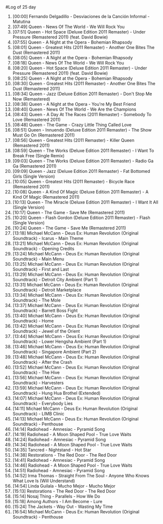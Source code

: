 #Log of 25 day

1. [00:00] Fernando Delgadillo - Desviaciones de la Canción Informal - Matutina
1. [07:49] Queen - News Of The World - We Will Rock You
1. [07:51] Queen - Hot Space (Deluxe Edition 2011 Remaster) - Under Pressure (Remastered 2011) (feat. David Bowie)
1. [07:55] Queen - A Night at the Opera - Bohemian Rhapsody
1. [08:01] Queen - Greatest Hits (2011 Remaster) - Another One Bites The Dust (Remastered 2011)
1. [08:05] Queen - A Night at the Opera - Bohemian Rhapsody
1. [08:18] Queen - News Of The World - We Will Rock You
1. [08:20] Queen - Hot Space (Deluxe Edition 2011 Remaster) - Under Pressure (Remastered 2011) (feat. David Bowie)
1. [08:25] Queen - A Night at the Opera - Bohemian Rhapsody
1. [08:30] Queen - Greatest Hits (2011 Remaster) - Another One Bites The Dust (Remastered 2011)
1. [08:34] Queen - Jazz (Deluxe Edition 2011 Remaster) - Don't Stop Me Now (Remastered)
1. [08:38] Queen - A Night at the Opera - You're My Best Friend
1. [08:40] Queen - News Of The World - We Are the Champions
1. [08:43] Queen - A Day At The Races (2011 Remaster) - Somebody To Love (Remastered 2011)
1. [08:48] Queen - The Game - Crazy Little Thing Called Love
1. [08:51] Queen - Innuendo (Deluxe Edition 2011 Remaster) - The Show Must Go On (Remastered 2011)
1. [08:56] Queen - Greatest Hits (2011 Remaster) - Killer Queen (Remastered 2011)
1. [08:59] Queen - The Works (Deluxe Edition 2011 Remaster) - I Want To Break Free (Single Remix)
1. [09:03] Queen - The Works (Deluxe Edition 2011 Remaster) - Radio Ga Ga (Remastered 2011)
1. [09:09] Queen - Jazz (Deluxe Edition 2011 Remaster) - Fat Bottomed Girls (Single Version)
1. [10:05] Queen - Greatest Hits (2011 Remaster) - Bicycle Race (Remastered 2011)
1. [10:08] Queen - A Kind Of Magic (Deluxe Edition 2011 Remaster) - A Kind Of Magic (Remastered 2011)
1. [10:13] Queen - The Miracle (Deluxe Edition 2011 Remaster) - I Want It All (Single Version)
1. [10:17] Queen - The Game - Save Me (Remastered 2011)
1. [10:20] Queen - Flash Gordon (Deluxe Edition 2011 Remaster) - Flash (Single Version)
1. [10:24] Queen - The Game - Save Me (Remastered 2011)
1. [13:18] Michael McCann - Deus Ex: Human Revolution (Original Soundtrack) - Icarus - Main Theme
1. [13:21] Michael McCann - Deus Ex: Human Revolution (Original Soundtrack) - Opening Credits
1. [13:24] Michael McCann - Deus Ex: Human Revolution (Original Soundtrack) - Main Menu
1. [13:25] Michael McCann - Deus Ex: Human Revolution (Original Soundtrack) - First and Last
1. [13:29] Michael McCann - Deus Ex: Human Revolution (Original Soundtrack) - Detroit City Ambient (Part 1)
1. [13:31] Michael McCann - Deus Ex: Human Revolution (Original Soundtrack) - Detroit Marketplace
1. [13:34] Michael McCann - Deus Ex: Human Revolution (Original Soundtrack) - The Mole
1. [13:37] Michael McCann - Deus Ex: Human Revolution (Original Soundtrack) - Barrett Boss Fight
1. [13:40] Michael McCann - Deus Ex: Human Revolution (Original Soundtrack) - Home
1. [13:42] Michael McCann - Deus Ex: Human Revolution (Original Soundtrack) - Jewel of the Orient
1. [13:44] Michael McCann - Deus Ex: Human Revolution (Original Soundtrack) - Lower Hengsha Ambient (Part 1)
1. [13:46] Michael McCann - Deus Ex: Human Revolution (Original Soundtrack) - Singapore Ambient (Part 2)
1. [13:48] Michael McCann - Deus Ex: Human Revolution (Original Soundtrack) - After the Crash
1. [13:52] Michael McCann - Deus Ex: Human Revolution (Original Soundtrack) - The Hive
1. [13:56] Michael McCann - Deus Ex: Human Revolution (Original Soundtrack) - Harvesters
1. [13:59] Michael McCann - Deus Ex: Human Revolution (Original Soundtrack) - Hung Hua Brothel (Extended)
1. [14:07] Michael McCann - Deus Ex: Human Revolution (Original Soundtrack) - Everybody Lies
1. [14:11] Michael McCann - Deus Ex: Human Revolution (Original Soundtrack) - LIMB Clinic
1. [14:13] Michael McCann - Deus Ex: Human Revolution (Original Soundtrack) - Penthouse
1. [14:14] Radiohead - Amnesiac - Pyramid Song
1. [14:19] Radiohead - A Moon Shaped Pool - True Love Waits
1. [14:24] Radiohead - Amnesiac - Pyramid Song
1. [14:34] Radiohead - A Moon Shaped Pool - True Love Waits
1. [14:35] Tancred - Nightstand - Hot Star
1. [14:38] Restorations - The Red Door - The Red Door
1. [14:41] Radiohead - Amnesiac - Pyramid Song
1. [14:46] Radiohead - A Moon Shaped Pool - True Love Waits
1. [14:51] Radiohead - Amnesiac - Pyramid Song
1. [14:52] Irma Thomas - Straight From The Soul - Anyone Who Knows What Love Is (Will Understand)
1. [14:54] Linda Guilala - Mucho Mejor - Mucho Mejor
1. [15:13] Restorations - The Red Door - The Red Door
1. [15:14] Nosaj Thing - Parallels - How We Do
1. [15:18] Among Authors - I Am Become - Lure
1. [15:24] The Jackets - Way Out - Wasting My Time
1. [16:54] Michael McCann - Deus Ex: Human Revolution (Original Soundtrack) - Penthouse
